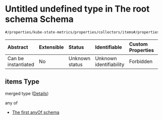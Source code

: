 # Untitled undefined type in The root schema Schema

```txt
#/properties/kube-state-metrics/properties/collectors/items#/properties/kube-state-metrics/properties/collectors/items
```



| Abstract            | Extensible | Status         | Identifiable            | Custom Properties | Additional Properties | Access Restrictions | Defined In                                                        |
| :------------------ | :--------- | :------------- | :---------------------- | :---------------- | :-------------------- | :------------------ | :---------------------------------------------------------------- |
| Can be instantiated | No         | Unknown status | Unknown identifiability | Forbidden         | Allowed               | none                | [values.schema.json\*](values.schema.json "open original schema") |

## items Type

merged type ([Details](values-properties-the-kube-state-metrics-schema-properties-the-collectors-schema-items.md))

any of

*   [The first anyOf schema](values-properties-the-kube-state-metrics-schema-properties-the-collectors-schema-items-anyof-the-first-anyof-schema.md "check type definition")
